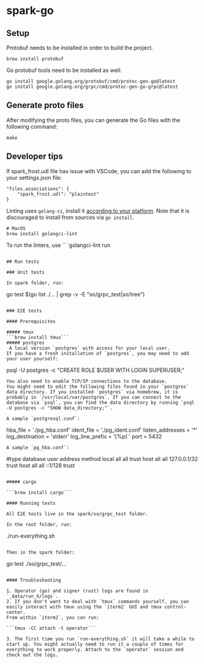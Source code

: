 # spark-go

## Setup

Protobuf needs to be installed in order to build the project.

```
brew install protobuf
```

Go protobuf tools need to be installed as well:
```
go install google.golang.org/protobuf/cmd/protoc-gen-go@latest
go install google.golang.org/grpc/cmd/protoc-gen-go-grpc@latest
```

## Generate proto files

After modifying the proto files, you can generate the Go files with the following command:

```
make
```

## Developer tips

If spark_frost.udl file has issue with VSCode, you can add the following to your settings.json file:

```
"files.associations": {
    "spark_frost.udl": "plaintext"
}
```

Linting uses `golang-ci`, install it [according to your platform](https://golangci-lint.run/welcome/install/). Note that it is discouraged to install from sources via `go install`.
```
# MacOS
brew install golangci-lint

```

To run the linters, use
``
`golangci-lint run
```

## Run tests

### Unit tests

In spark folder, run:

```
go test $(go list ./... | grep -v -E "so/grpc_test|so/tree")
```

### E2E tests

#### Prerequisites

##### tmux
```brew install tmux```
##### postgres
 A local version `postgres` with access for your local user.
If you have a fresh installation of `postgres`, you may need to add your user yourself:
```
psql -U postgres -c "CREATE ROLE $USER WITH LOGIN SUPERUSER;"
```
You also need to enable TCP/IP connections to the database.
You might need to edit the following files found in your `postgres` data directory. If you installed `postgres` via homebrew, it is probably in `/usr/local/var/postgres`. If you can connect to the database via `psql`, you can find the data directory by running `psql -U postgres -c "SHOW data_directory;"`.

A sample `postgresql.conf`:
```
hba_file = './pg_hba.conf'
ident_file = './pg_ident.conf'
listen_addresses = '*'
log_destination = 'stderr'
log_line_prefix = '[%p] '
port = 5432
```
A sample `pg_hba.conf`:
```
#type  database  user  address       method
local   all       all                trust
host    all       all   127.0.0.1/32 trust
host    all       all   ::1/128      trust
```

##### cargo

```brew install cargo```

#### Running tests

All E2E tests live in the spark/so/grpc_test folder.

In the root folder, run:

```
./run-everything.sh
```

Then in the spark folder:

```
go test ./so/grpc_test/...
```

#### Troubleshooting

1. Operator (go) and signer (rust) logs are found in `_data/run_X/logs`.
2. If you don't want to deal with `tmux` commands yourself, you can easily interact with tmux using the `iterm2` GUI and tmux control-center.
From within `iterm2`, you can run:

```tmux -CC attach -t operator```

3. The first time you run `run-everything.sh` it will take a while to start up. You might actually need to run it a couple of times for everything to work properly. Attach to the `operator` session and check out the logs.
